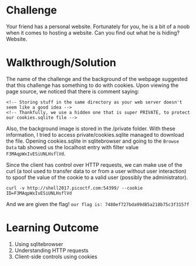 # Challenge

Your friend has a personal website. Fortunately for you, he is a bit of a noob when it comes to hosting a website. Can you find out what he is hiding? Website.

# Walkthrough/Solution

The name of the challenge and the background of the webpage suggested that this challenge has something to do with cookies. Upon viewing the page source, we noticed that there is comment saying:

```
<!-- Storing stuff in the same directory as your web server doesn't seem like a good idea -->
<!-- Thankfully, we use a hidden one that is super PRIVATE, to protect our cookies.sqlite file -->
```
Also, the background image is stored in the /private folder. With these information, I tried to access private/cookies.sqlite managed to download the file. Opening cookies.sqlite in sqlitebrowser and going to the `Browse Data` tab showed us the localhost entry with filter value `F3MAqpWxIvESiUNLHsflVd`. </br>

Since the client has control over HTTP requests, we can make use of the curl (a tool used to transfer data to or from a user without user interaction) to spoof the value of the cookie to a valid user (possibly the administrator). </br>

`curl -v http://shell2017.picoctf.com:54399/ --cookie ID=F3MAqpWxIvESiUNLHsflVd`

And we are given the flag! `our flag is: 7480ef727bda99d85a218b75c3f3157f`

# Learning Outcome

1) Using sqlitebrowser
2) Understanding HTTP requests
3) Client-side controls using cookies


